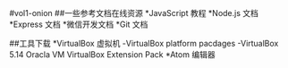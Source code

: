 #vol1-onion
##一些参考文档在线资源
*JavaScript 教程
*Node.js 文档
*Express 文档
*微信开发文档
*Git 文档

##工具下载
*VirtualBox 虚拟机
	-VirtualBox platform pacdages
	-VirtualBox 5.14 Oracla VM VirtualBox Extension Pack
*Atom 编辑器

